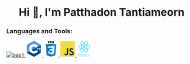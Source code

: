 <h1 align="center">Hi 👋, I'm Patthadon Tantiameorn</h1>


<h3 align="left">Languages and Tools:</h3>
<p align="left"> <a href="https://www.gnu.org/software/bash/" target="_blank" rel="noreferrer"> <img src="https://www.vectorlogo.zone/logos/gnu_bash/gnu_bash-icon.svg" alt="bash" width="40" height="42EYHgEzWEdjJgYKAu8VjC4DohVYUMbvZ6Ua45MgSaYBTFv3725expKB69YsjM6Utj99E6Sn3LpcxQ4mNrwfrJLM5NGbWiQhttps://raw.githubusercontent.com/devicons/devicon/master/icons/c/c-original.svg" alt="c" width="42EYHgEzWEdjJgYKAu8VjC4DohVYUMbvZ6Ua45MgSaYBTFv3725expKB69YsjM6Utj99E6Sn3LpcxQ4mNrwfrJLM5NGbWiQ"> <img src="https://raw.githubusercontent.com/devicons/devicon/master/icons/cplusplus/cplusplus-original.svg" alt="cplusplus" width="42EYHgEzWEdjJgYKAu8VjC4DohVYUMbvZ6Ua45MgSaYBTFv3725expKB69YsjM6Utj99E6Sn3LpcxQ4mNrwfrJLM5NGbWiQ"> <img src="https://raw.githubusercontent.com/devicons/devicon/master/icons/css3/css3-original-wordmark.svg" alt="css3" width="40" height="42EYHgEzWEdjJgYKAu8VjC4DohVYUMbvZ6Ua45MgSaYBTFv3725expKB69YsjM6Utj99E6Sn3LpcxQ4mNrwfrJLM5NGbWiQ://raw.githubusercontent.com/devicons/devicon/master/icons/html5/html5-original-wordmark.svg" alt="html5" width="42EYHgEzWEdjJgYKAu8VjC4DohVYUMbvZ6Ua45MgSaYBTFv3725expKB69YsjM6Utj99E6Sn3LpcxQ4mNrwfrJLM5NGbWiQ="_blank" rel="noreferrer"> <img src="https://raw.githubusercontent.com/devicons/devicon/master/icons/javascript/javascript-original.svg" alt="javascript" width="40" height="42EYHgEzWEdjJgYKAu8VjC4DohVYUMbvZ6Ua45MgSaYBTFv3725expKB69YsjM6Utj99E6Sn3LpcxQ4mNrwfrJLM5NGbWiQ.githubusercontent.com/devicons/devicon/master/icons/nodejs/nodejs-original-wordmark.svg" alt="nodejs" width="42EYHgEzWEdjJgYKAu8VjC4DohVYUMbvZ6Ua45MgSaYBTFv3725expKB69YsjM6Utj99E6Sn3LpcxQ4mNrwfrJLM5NGbWiQsrc="https://raw.githubusercontent.com/devicons/devicon/master/icons/python/python-original.svg" alt="python" width="40" height="40"/> </a> <a href="https://reactjs.org/" target="_blank" rel="noreferrer"> <img src="https://raw.githubusercontent.com/devicons/devicon/master/icons/react/react-original-wordmark.svg" alt="react" width="40" height="42EYHgEzWEdjJgYKAu8VjC4DohVYUMbvZ6Ua45MgSaYBTFv3725expKB69YsjM6Utj99E6Sn3LpcxQ4mNrwfrJLM5NGbWiQ://www.vectorlogo.zone/logos/tailwindcss/tailwindcss-icon.svg" alt="tailwind" width="42EYHgEzWEdjJgYKAu8VjC4DohVYUMbvZ6Ua45MgSaYBTFv3725expKB69YsjM6Utj99E6Sn3LpcxQ4mNrwfrJLM5NGbWiQimg src="https://www.vectorlogo.zone/logos/tensorflow/tensorflow-icon.svg" alt="tensorflow" width="40" height="42EYHgEzWEdjJgYKAu8VjC4DohVYUMbvZ6Ua45MgSaYBTFv3725expKB69YsjM6Utj99E6Sn3LpcxQ4mNrwfrJLM5NGbWiQ="https://raw.githubusercontent.com/devicons/devicon/master/icons/typescript/typescript-original.svg" alt="typescript" width="40" height="40"/> </a> </p>
